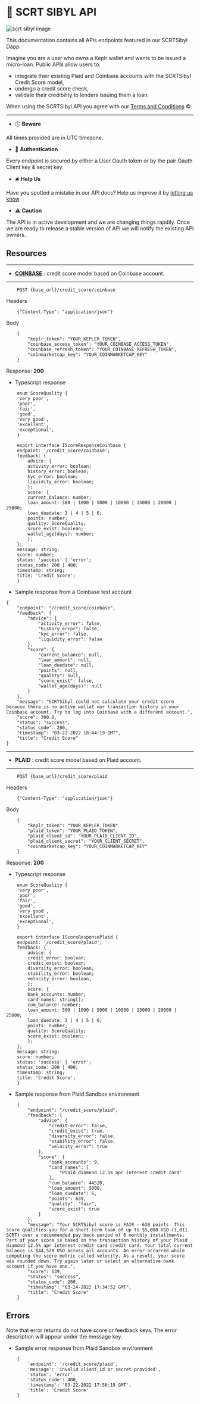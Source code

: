 # 🚀 SCRT SIBYL API
![scrt sibyl image](./images/logo_horizontal.png)

This documentation contains all APIs endpoints featured in our SCRTSibyl Dapp.

Imagine you are a user who owns a Keplr wallet and wants to be issued a micro-loan.
Public APIs allow users to:
+ integrate their existing Plaid and Coinbase accounts with the SCRTSibyl Credit Score model, 
+ undergo a credit score check,
+ validate their credibility to lenders issuing them a loan. 

When using the SCRTSibyl API you agree with our [Terms and Conditions](https://) :copyright:.

---


- :clock4: **Beware** 

All times provided are in UTC timezone.

- :electric_plug: **Authentication** 

Every endpoint is secured by either a User Oauth token or by the pair Oauth Client key & secret key.

- :bellhop_bell: **Help Us** 

Have you spotted a mistake in our API docs? Help us improve it by [letting us know](https://www.balloonbox.io/contact).

- :warning: **Caution** 

The API is in active development and we are changing things rapdily. Once we are ready to release a stable version of API we will notify the existing API owners.




## Resources

---
+ [<span>**COINBASE**</span>](https://coinmarketcap.com/) : credit score model based on Coinbase account.
---

```
    POST {base_url}/credit_score/coinbase
```

Headers
```
    {"Content-Type": "application/json"}
```

Body
```
    {
        "keplr_token": "YOUR_KEPLER_TOKEN",
        "coinbase_access_token": "YOUR_COINBASE_ACCESS_TOKEN",
        "coinbase_refresh_token": "YOUR_COINBASE_REFRESH_TOKEN",
        "coinmarketcap_key": "YOUR_COINMARKETCAP_KEY"
    }
```

Response: **200**

+ Typescript response
```
    enum ScoreQuality {
    'very poor',
    'poor',
    'fair',
    'good',
    'very good',
    'excellent',
    'exceptional',
    }

    export interface IScoreResponseCoinbase {
    endpoint: '/credit_score/coinbase';
    feedback: {
        advice: {
        activity_error: boolean;
        history_error: boolean;
        kyc_error: boolean;
        liquidity_error: boolean;
        };
        score: {
        current_balance: number;
        loan_amount: 500 | 1000 | 5000 | 10000 | 15000 | 20000 | 25000;
        loan_duedate: 3 | 4 | 5 | 6;
        points: number;
        quality: ScoreQuality;
        score_exist: boolean;
        wallet_age(days): number;
        };
    };
    message: string;
    score: number;
    status: 'success' | 'error';
    status_code: 200 | 400;
    timestamp: string;
    title: 'Credit Score';
    }
```

+ Sample response from a Coinbase test account
```
{
    "endpoint": "/credit_score/coinbase",
    "feedback": {
        "advice": {
            "activity_error": false,
            "history_error": false,
            "kyc_error": false,
            "liquidity_error": false
        },
        "score": {
            "current_balance": null,
            "loan_amount": null,
            "loan_duedate": null,
            "points": null,
            "quality": null,
            "score_exist": false,
            "wallet_age(days)": null
        }
    },
    "message": "SCRTSibyl could not calculate your credit score because there is no active wallet nor transaction history in your Coinbase account. Try to log into Coinbase with a different account.",
    "score": 300.0,
    "status": "success",
    "status_code": 200,
    "timestamp": "03-22-2022 18:44:19 GMT",
    "title": "Credit Score"
}            
```

---
+ <span>**PLAID**</span> : credit score model based on Plaid account.
---

```
    POST {base_url}/credit_score/plaid
```

Headers
```
    {"Content-Type": "application/json"}
```

Body
```
    {
        "keplr_token": "YOUR_KEPLER_TOKEN"
        "plaid_token": "YOUR_PLAID_TOKEN",
        "plaid_client_id": "YOUR_PLAID_CLIENT_ID",
        "plaid_client_secret": "YOUR_CLIENT_SECRET",
        "coinmarketcap_key": "YOUR_COINMARKETCAP_KEY"
    }
```

Response: **200**

+ Typescript response
```
    enum ScoreQuality {
    'very poor',
    'poor',
    'fair',
    'good',
    'very good',
    'excellent',
    'exceptional',
    }

    export interface IScoreResponsePlaid {
    endpoint: '/credit_score/plaid';
    feedback: {
        advice: {
        credit_error: boolean;
        credit_exist: boolean;
        diversity_error: boolean;
        stability_error: boolean;
        velocity_error: boolean;
        };
        score: {
        bank_accounts: number;
        card_names: string[];
        cum_balance: number;
        loan_amount: 500 | 1000 | 5000 | 10000 | 15000 | 20000 | 25000;
        loan_duedate: 3 | 4 | 5 | 6;
        points: number;
        quality: ScoreQuality;
        score_exist: boolean;
        };
    };
    message: string;
    score: number;
    status: 'success' | 'error';
    status_code: 200 | 400;
    timestamp: string;
    title: 'Credit Score';
    }
```

+ Sample response from Plaid Sandbox environment
```
    {
        "endpoint": "/credit_score/plaid",
        "feedback": {
            "advice": {
                "credit_error": false,
                "credit_exist": true,
                "diversity_error": false,
                "stability_error": false,
                "velocity_error": true
            },
            "score": {
                "bank_accounts": 9,
                "card_names": [
                    "Plaid diamond 12.5% apr interest credit card"
                ],
                "cum_balance": 44520,
                "loan_amount": 5000,
                "loan_duedate": 6,
                "points": 639,
                "quality": "fair",
                "score_exist": true
            }
        },
        "message": "Your SCRTSibyl score is FAIR - 639 points. This score qualifies you for a short term loan of up to $5,000 USD (1,011 SCRT) over a recommended pay back period of 6 monthly installments. Part of your score is based on the transaction history of your Plaid diamond 12.5% apr interest credit card credit card. Your total current balance is $44,520 USD across all accounts. An error occurred while computing the score metric called velocity. As a result, your score was rounded down. Try again later or select an alternative bank account if you have one.",
        "score": 639,
        "status": "success",
        "status_code": 200,
        "timestamp": "03-24-2022 17:34:52 GMT",
        "title": "Credit Score"
    }
```

## **Errors**

Note that error returns do not have score or feedback keys. The error description will appear under the message key.

+ Sample error response from Plaid Sandbox environment
```
    {
        'endpoint': '/credit_score/plaid',
        'message': 'invalid client_id or secret provided',
        'status': 'error',
        'status_code': 400,
        'timestamp': '03-22-2022 17:56:19 GMT',
        'title': 'Credit Score'
    }
```
